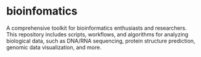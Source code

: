 # bioinfomatics
A comprehensive toolkit for bioinformatics enthusiasts and researchers. This repository includes scripts, workflows, and algorithms for analyzing biological data, such as DNA/RNA sequencing, protein structure prediction, genomic data visualization, and more.
